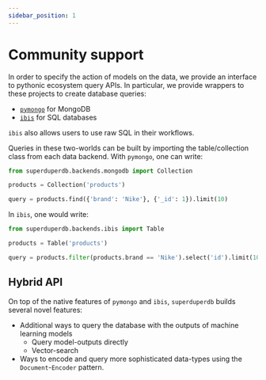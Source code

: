 ```yaml
---
sidebar_position: 1
---
```


# Community support

In order to specify the action of models on the data, we provide an interface to pythonic ecosystem query APIs.
In particular, we provide wrappers to these projects to create database queries:

- [`pymongo`](https://pymongo.readthedocs.io/en/stable/) for MongoDB
- [`ibis`](https://ibis-project.org/) for SQL databases

`ibis` also allows users to use raw SQL in their workflows.

Queries in these two-worlds can be built by importing the table/collection class from 
each data backend. With `pymongo`, one can write:

```python
from superduperdb.backends.mongodb import Collection

products = Collection('products')

query = products.find({'brand': 'Nike'}, {'_id': 1}).limit(10)
```

In `ibis`, one would write:

```python
from superduperdb.backends.ibis import Table

products = Table('products')

query = products.filter(products.brand == 'Nike').select('id').limit(10)
```

## Hybrid API

On top of the native features of `pymongo` and `ibis`, `superduperdb` builds several novel features:

- Additional ways to query the database with the outputs of machine learning models
  - Query model-outputs directly
  - Vector-search
- Ways to encode and query more sophisticated data-types using the `Document`-`Encoder` pattern.
